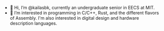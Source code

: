 - 👋 Hi, I’m @kailasbk, currently an undergraduate senior in EECS at MIT.
- 👀 I’m interested in programming in C/C++, Rust, and the different flavors of Assembly. I'm also interested in digital design and hardware description languages.

<!---
kailasbk/kailasbk is a ✨ special ✨ repository because its `README.md` (this file) appears on your GitHub profile.
You can click the Preview link to take a look at your changes.
--->
